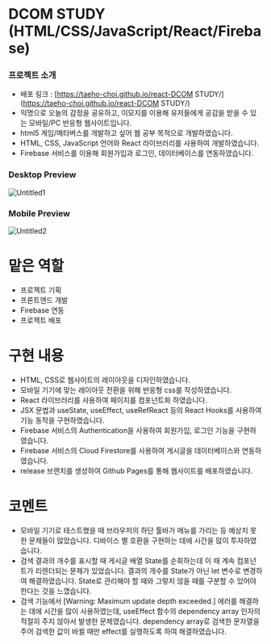 # DCOM STUDY (HTML/CSS/JavaScript/React/Firebase)


### 프로젝트 소개

- 배포 링크 : [https://taeho-choi.github.io/react-DCOM STUDY/](https://taeho-choi.github.io/react-DCOM STUDY/)
- 익명으로 오늘의 감정을 공유하고, 이모지를 이용해 유저들에게 공감을 받을 수 있는 모바일/PC 반응형 웹사이트입니다.
- html5 게임/메타버스를 개발하고 싶어 웹 공부 목적으로 개발하였습니다.
- HTML, CSS, JavaScript 언어와 React 라이브러리를 사용하여 개발하였습니다.
- Firebase 서비스를 이용해 회원가입과 로그인, 데이터베이스를 연동하였습니다.

### Desktop Preview

![Untitled1](https://user-images.githubusercontent.com/60216512/167286738-f4e6cf57-a406-4a2e-bc63-39bfc65c194c.png)

### Mobile Preview

![Untitled2](https://user-images.githubusercontent.com/60216512/167286739-e6ac4753-fcf3-4d49-bb2d-067903436eea.png)

# 맡은 역할


- 프로젝트 기획
- 프론트엔드 개발
- Firebase 연동
- 프로젝트 배포

# 구현 내용


- HTML, CSS로 웹사이트의 레이아웃을 디자인하였습니다.
- 모바일 기기에 맞는 레이아웃 전환을 위해 반응형 css를 작성하였습니다.
- React 라이브러리를 사용하여 페이지를 컴포넌트화 하였습니다.
- JSX 문법과 useState, useEffect, useRefReact 등의 React Hooks를 사용하여 기능 동작을 구현하였습니다.
- Firebase 서비스의 Authentication을 사용하여 회원가입, 로그인 기능을 구현하였습니다.
- Firebase 서비스의 Cloud Firestore를 사용하여 게시글을 데이터베이스와 연동하였습니다.
- release 브랜치를 생성하여 Github Pages를 통해 웹사이트를 배포하였습니다.

# 코멘트


- 모바일 기기로 테스트했을 때 브라우저의 하단 툴바가 메뉴를 가리는 등 예상치 못한 문제들이 많았습니다. 디바이스 별 호환을 구현하는 데에 시간을 많이 투자하였습니다.
- 검색 결과의 개수를 표시할 때 게시글 배열 State를 순회하는데 이 때 계속 컴포넌트가 리렌더되는 문제가 있었습니다. 결과의 개수를 State가 아닌 let 변수로 변경하여 해결하였습니다. State로 관리해야 할 때와 그렇지 않을 때를 구분할 수 있어야 한다는 것을 느꼈습니다.
- 검색 기능에서 [Warning: Maximum update depth exceeded.] 에러를 해결하는 데에 시간을 많이 사용하였는데, useEffect 함수의 dependency array 인자의 적절히 주지 않아서 발생한 문제였습니다. dependency array로 검색한 문자열을 주어 검색한 값이 바뀔 때만 effect를 실행하도록 하여 해결하였습니다.
